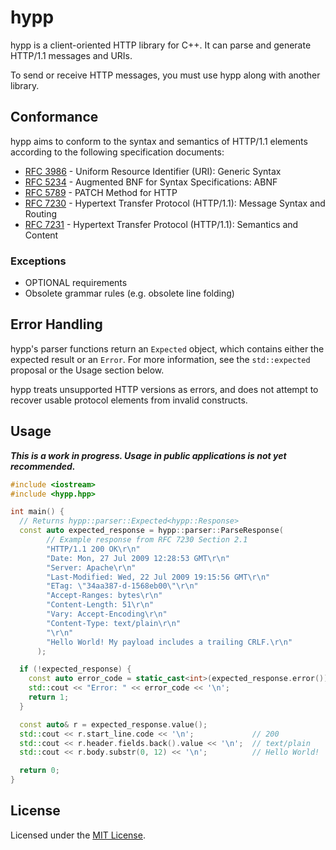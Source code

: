 # hypp

hypp is a client-oriented HTTP library for C++. It can parse and generate HTTP/1.1 messages and URIs.

To send or receive HTTP messages, you must use hypp along with another library.

## Conformance

hypp aims to conform to the syntax and semantics of HTTP/1.1 elements according to the following specification documents:

- [RFC 3986](https://tools.ietf.org/html/rfc3986) - Uniform Resource Identifier (URI): Generic Syntax
- [RFC 5234](https://tools.ietf.org/html/rfc5234) - Augmented BNF for Syntax Specifications: ABNF
- [RFC 5789](https://tools.ietf.org/html/rfc5789) - PATCH Method for HTTP
- [RFC 7230](https://tools.ietf.org/html/rfc7230) - Hypertext Transfer Protocol (HTTP/1.1): Message Syntax and Routing
- [RFC 7231](https://tools.ietf.org/html/rfc7231) - Hypertext Transfer Protocol (HTTP/1.1): Semantics and Content

### Exceptions

- OPTIONAL requirements
- Obsolete grammar rules (e.g. obsolete line folding)

## Error Handling

hypp's parser functions return an `Expected` object, which contains either the expected result or an `Error`. For more information, see the `std::expected` proposal or the Usage section below.

hypp treats unsupported HTTP versions as errors, and does not attempt to recover usable protocol elements from invalid constructs.

## Usage

***This is a work in progress. Usage in public applications is not yet recommended.***

```cpp
#include <iostream>
#include <hypp.hpp>

int main() {
  // Returns hypp::parser::Expected<hypp::Response>
  const auto expected_response = hypp::parser::ParseResponse(
        // Example response from RFC 7230 Section 2.1
        "HTTP/1.1 200 OK\r\n"
        "Date: Mon, 27 Jul 2009 12:28:53 GMT\r\n"
        "Server: Apache\r\n"
        "Last-Modified: Wed, 22 Jul 2009 19:15:56 GMT\r\n"
        "ETag: \"34aa387-d-1568eb00\"\r\n"
        "Accept-Ranges: bytes\r\n"
        "Content-Length: 51\r\n"
        "Vary: Accept-Encoding\r\n"
        "Content-Type: text/plain\r\n"
        "\r\n"
        "Hello World! My payload includes a trailing CRLF.\r\n"
      );

  if (!expected_response) {
    const auto error_code = static_cast<int>(expected_response.error());
    std::cout << "Error: " << error_code << '\n';
    return 1;
  }

  const auto& r = expected_response.value();
  std::cout << r.start_line.code << '\n';             // 200
  std::cout << r.header.fields.back().value << '\n';  // text/plain
  std::cout << r.body.substr(0, 12) << '\n';          // Hello World!

  return 0;
}
```

## License

Licensed under the [MIT License](https://opensource.org/licenses/MIT).
